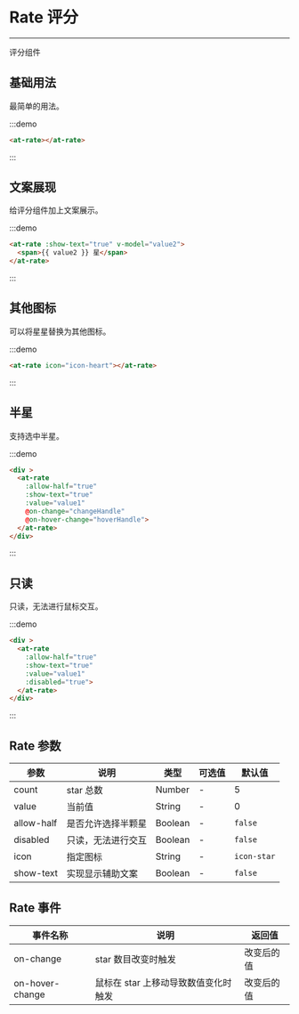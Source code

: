 
# Rate 评分

---

评分组件

## 基础用法

最简单的用法。

:::demo
```html
<at-rate></at-rate>
```
:::

## 文案展现

给评分组件加上文案展示。

:::demo
```html
<at-rate :show-text="true" v-model="value2">
  <span>{{ value2 }} 星</span>
</at-rate>
```
:::

## 其他图标

可以将星星替换为其他图标。

:::demo
```html
<at-rate icon="icon-heart"></at-rate>
```
:::

## 半星

支持选中半星。

:::demo
```html
<div >
  <at-rate
    :allow-half="true"
    :show-text="true"
    :value="value1"
    @on-change="changeHandle"
    @on-hover-change="hoverHandle">
  </at-rate>
</div>
```
:::

## 只读

只读，无法进行鼠标交互。

:::demo
```html
<div >
  <at-rate
    :allow-half="true"
    :show-text="true"
    :value="value1"
    :disabled="true">
  </at-rate>
</div>
```
:::


## Rate 参数

| 参数      | 说明          | 类型      | 可选值                           | 默认值  |
|---------- |-------------- |---------- |--------------------------------  |-------- |
| count | star 总数 | Number | - | 5 |
| value | 当前值 | String | - | 0 |
| allow-half | 是否允许选择半颗星 | Boolean | - | `false` |
| disabled | 只读，无法进行交互 | Boolean | - | `false` |
| icon | 指定图标 | String | - | `icon-star` |
| show-text | 实现显示辅助文案 | Boolean | - | `false` |

## Rate 事件

| 事件名称      | 说明          | 返回值  |
|---------- |-------------- |---------- |
| on-change | star 数目改变时触发 | 改变后的值 |
| on-hover-change | 鼠标在 star 上移动导致数值变化时触发 | 改变后的值 |




<script>
export default {
  data () {
    return {
      value1: 2.5,
      value2: 2
    }
  },
  methods: {
    changeHandle (val) {
      console.log('trigger change event: ', val)
    },
    hoverHandle (val) {
      console.log('trigger hover event: ', val)
    }
  }
}
</script>
